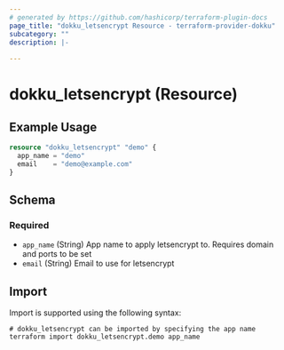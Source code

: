 ```yaml
---
# generated by https://github.com/hashicorp/terraform-plugin-docs
page_title: "dokku_letsencrypt Resource - terraform-provider-dokku"
subcategory: ""
description: |-
  
---
```


# dokku_letsencrypt (Resource)



## Example Usage

```terraform
resource "dokku_letsencrypt" "demo" {
  app_name = "demo"
  email    = "demo@example.com"
}
```

<!-- schema generated by tfplugindocs -->
## Schema

### Required

- `app_name` (String) App name to apply letsencrypt to. Requires domain and ports to be set
- `email` (String) Email to use for letsencrypt

## Import

Import is supported using the following syntax:

```shell
# dokku_letsencrypt can be imported by specifying the app name
terraform import dokku_letsencrypt.demo app_name
```
